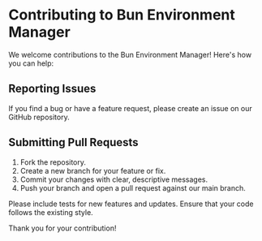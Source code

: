 # Contributing to Bun Environment Manager

We welcome contributions to the Bun Environment Manager! Here's how you can help:

## Reporting Issues

If you find a bug or have a feature request, please create an issue on our GitHub repository.

## Submitting Pull Requests

1. Fork the repository.
2. Create a new branch for your feature or fix.
3. Commit your changes with clear, descriptive messages.
4. Push your branch and open a pull request against our main branch.

Please include tests for new features and updates. Ensure that your code follows the existing style.

Thank you for your contribution!
